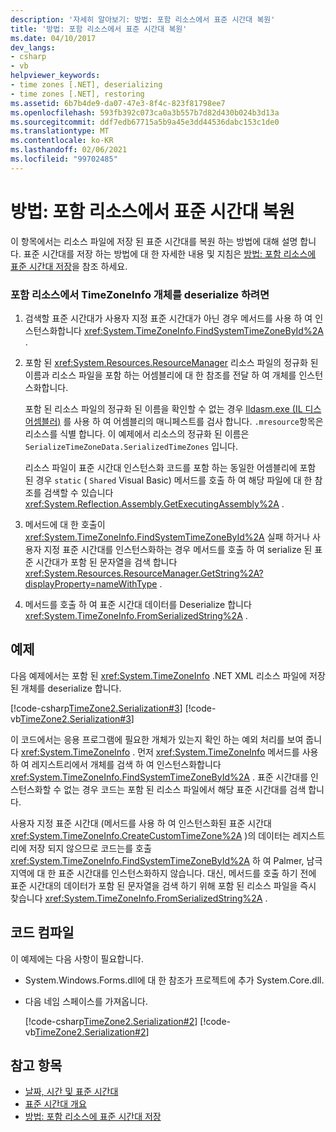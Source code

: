 ```yaml
---
description: '자세히 알아보기: 방법: 포함 리소스에서 표준 시간대 복원'
title: '방법: 포함 리소스에서 표준 시간대 복원'
ms.date: 04/10/2017
dev_langs:
- csharp
- vb
helpviewer_keywords:
- time zones [.NET], deserializing
- time zones [.NET], restoring
ms.assetid: 6b7b4de9-da07-47e3-8f4c-823f81798ee7
ms.openlocfilehash: 593fb392c073ca0a3b557b7d82d430b024b3d13a
ms.sourcegitcommit: ddf7edb67715a5b9a45e3dd44536dabc153c1de0
ms.translationtype: MT
ms.contentlocale: ko-KR
ms.lasthandoff: 02/06/2021
ms.locfileid: "99702485"
---
```

# <a name="how-to-restore-time-zones-from-an-embedded-resource"></a>방법: 포함 리소스에서 표준 시간대 복원

이 항목에서는 리소스 파일에 저장 된 표준 시간대를 복원 하는 방법에 대해 설명 합니다. 표준 시간대를 저장 하는 방법에 대 한 자세한 내용 및 지침은 [방법: 포함 리소스에 표준 시간대 저장](save-time-zones-to-an-embedded-resource.md)을 참조 하세요.

### <a name="to-deserialize-a-timezoneinfo-object-from-an-embedded-resource"></a>포함 리소스에서 TimeZoneInfo 개체를 deserialize 하려면

1. 검색할 표준 시간대가 사용자 지정 표준 시간대가 아닌 경우 메서드를 사용 하 여 인스턴스화합니다 <xref:System.TimeZoneInfo.FindSystemTimeZoneById%2A> .

2. 포함 된 <xref:System.Resources.ResourceManager> 리소스 파일의 정규화 된 이름과 리소스 파일을 포함 하는 어셈블리에 대 한 참조를 전달 하 여 개체를 인스턴스화합니다.

   포함 된 리소스 파일의 정규화 된 이름을 확인할 수 없는 경우 [Ildasm.exe (IL 디스어셈블러)](../../framework/tools/ildasm-exe-il-disassembler.md) 를 사용 하 여 어셈블리의 매니페스트를 검사 합니다. `.mresource`항목은 리소스를 식별 합니다. 이 예제에서 리소스의 정규화 된 이름은 `SerializeTimeZoneData.SerializedTimeZones` 입니다.

   리소스 파일이 표준 시간대 인스턴스화 코드를 포함 하는 동일한 어셈블리에 포함 된 경우 `static` ( `Shared` Visual Basic) 메서드를 호출 하 여 해당 파일에 대 한 참조를 검색할 수 있습니다 <xref:System.Reflection.Assembly.GetExecutingAssembly%2A> .

3. 메서드에 대 한 호출이 <xref:System.TimeZoneInfo.FindSystemTimeZoneById%2A> 실패 하거나 사용자 지정 표준 시간대를 인스턴스화하는 경우 메서드를 호출 하 여 serialize 된 표준 시간대가 포함 된 문자열을 검색 합니다 <xref:System.Resources.ResourceManager.GetString%2A?displayProperty=nameWithType> .

4. 메서드를 호출 하 여 표준 시간대 데이터를 Deserialize 합니다 <xref:System.TimeZoneInfo.FromSerializedString%2A> .

## <a name="example"></a>예제

다음 예제에서는 포함 된 <xref:System.TimeZoneInfo> .NET XML 리소스 파일에 저장 된 개체를 deserialize 합니다.

[!code-csharp[TimeZone2.Serialization#3](../../../samples/snippets/csharp/VS_Snippets_CLR/TimeZone2.Serialization/cs/SerializeTimeZoneData.cs#3)]
[!code-vb[TimeZone2.Serialization#3](../../../samples/snippets/visualbasic/VS_Snippets_CLR/TimeZone2.Serialization/vb/SerializeTimeZoneData.vb#3)]

이 코드에서는 응용 프로그램에 필요한 개체가 있는지 확인 하는 예외 처리를 보여 줍니다 <xref:System.TimeZoneInfo> . 먼저 <xref:System.TimeZoneInfo> 메서드를 사용 하 여 레지스트리에서 개체를 검색 하 여 인스턴스화합니다 <xref:System.TimeZoneInfo.FindSystemTimeZoneById%2A> . 표준 시간대를 인스턴스화할 수 없는 경우 코드는 포함 된 리소스 파일에서 해당 표준 시간대를 검색 합니다.

사용자 지정 표준 시간대 (메서드를 사용 하 여 인스턴스화된 표준 시간대 <xref:System.TimeZoneInfo.CreateCustomTimeZone%2A> )의 데이터는 레지스트리에 저장 되지 않으므로 코드는를 호출 <xref:System.TimeZoneInfo.FindSystemTimeZoneById%2A> 하 여 Palmer, 남극 지역에 대 한 표준 시간대를 인스턴스화하지 않습니다. 대신, 메서드를 호출 하기 전에 표준 시간대의 데이터가 포함 된 문자열을 검색 하기 위해 포함 된 리소스 파일을 즉시 찾습니다 <xref:System.TimeZoneInfo.FromSerializedString%2A> .

## <a name="compiling-the-code"></a>코드 컴파일

이 예제에는 다음 사항이 필요합니다.

- System.Windows.Forms.dll에 대 한 참조가 프로젝트에 추가 System.Core.dll.

- 다음 네임 스페이스를 가져옵니다.

  [!code-csharp[TimeZone2.Serialization#2](../../../samples/snippets/csharp/VS_Snippets_CLR/TimeZone2.Serialization/cs/SerializeTimeZoneData.cs#2)]
  [!code-vb[TimeZone2.Serialization#2](../../../samples/snippets/visualbasic/VS_Snippets_CLR/TimeZone2.Serialization/vb/SerializeTimeZoneData.vb#2)]

## <a name="see-also"></a>참고 항목

- [날짜, 시간 및 표준 시간대](index.md)
- [표준 시간대 개요](time-zone-overview.md)
- [방법: 포함 리소스에 표준 시간대 저장](save-time-zones-to-an-embedded-resource.md)
